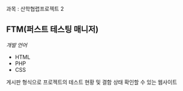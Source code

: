과목 : 산학협렵프로젝트 2
## FTM(퍼스트 테스팅 매니저)
*개발 언어*
* HTML
* PHP
* CSS

게시판 형식으로 프로젝트의 테스트 현황 및 결함 상태 확인할 수 있는 웹사이트
